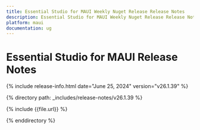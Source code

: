 ```yaml
---
title: Essential Studio for MAUI Weekly Nuget Release Release Notes  
description: Essential Studio for MAUI Weekly Nuget Release Release Notes  
platform: maui
documentation: ug
---
```


# Essential Studio for MAUI  Release Notes  

{% include release-info.html date="June 25, 2024"  version="v26.1.39" %} 

{% directory path: _includes/release-notes/v26.1.39 %}

{% include {{file.url}} %}

{% enddirectory %}